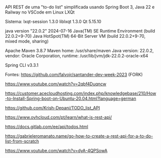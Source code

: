  API REST de uma "to-do list" simplificada usando Spring Boot 3, Java 22 e Railway no VSCode em Linux LXQt

Sistema:
lxqt-session 1.3.0
liblxqt   1.3.0
Qt        5.15.10

java version "22.0.2" 2024-07-16
Java(TM) SE Runtime Environment (build 22.0.2+9-70)
Java HotSpot(TM) 64-Bit Server VM (build 22.0.2+9-70, mixed mode, sharing)

Apache Maven 3.8.7
Maven home: /usr/share/maven
Java version: 22.0.2, vendor: Oracle Corporation, runtime: /usr/lib/jvm/jdk-22.0.2-oracle-x64

Spring CLI v3.3.1

Fontes:
https://github.com/falvojr/santander-dev-week-2023 (FORK)

https://www.youtube.com/watch?v=2qbf4Duqncw

https://customer.acecloudhosting.com/index.php/knowledgebase/210/How-to-Install-Spring-boot-on-Ubuntu-20.04.html?language=german

https://github.com/Krish-Depani/TODO_list_API

https://www.ovhcloud.com/pt/learn/what-is-rest-api/

https://docs.gitlab.com/ee/api/todos.html

https://gabrieleromanato.name/go-how-to-create-a-rest-api-for-a-to-do-list-from-scratch

https://www.youtube.com/watch?v=dyA-4QPSowA
